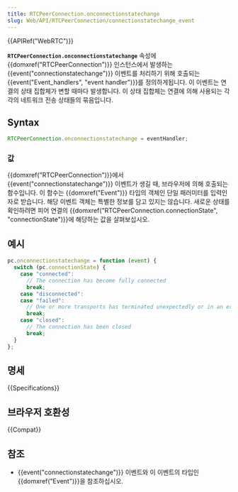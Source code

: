 ```yaml
---
title: RTCPeerConnection.onconnectionstatechange
slug: Web/API/RTCPeerConnection/connectionstatechange_event
---
```


{{APIRef("WebRTC")}}

**`RTCPeerConnection.onconnectionstatechange`** 속성에 {{domxref("RTCPeerConnection")}} 인스턴스에서 발생하는 {{event("connectionstatechange")}} 이벤트를 처리하기 위해 호출되는 {{event("Event_handlers", "event handler")}}를 정의하게됩니다. 이 이벤트는 연결의 상태 집합체가 변할 때마다 발생합니다. 이 상태 집합체는 연결에 의해 사용되는 각각의 네트워크 전송 상태들의 묶음입니다.

## Syntax

```js
RTCPeerConnection.onconnectionstatechange = eventHandler;
```

### 값

{{domxref("RTCPeerConnection")}}에서 {{event("connectionstatechange")}} 이벤트가 생길 때, 브라우저에 의해 호출되는 함수입니다. 이 함수는 {{domxref("Event")}} 타입의 객체인 단일 패러미터를 입력인자로 받습니다. 해당 이벤트 객체는 특별한 정보를 담고 있지는 않습니다. 새로운 상태를 확인하려면 피어 연결의 {{domxref("RTCPeerConnection.connectionState", "connectionState")}}에 해당하는 값을 살펴보십시오.

## 예시

```js
pc.onconnectionstatechange = function (event) {
  switch (pc.connectionState) {
    case "connected":
      // The connection has become fully connected
      break;
    case "disconnected":
    case "failed":
      // One or more transports has terminated unexpectedly or in an error
      break;
    case "closed":
      // The connection has been closed
      break;
  }
};
```

## 명세

{{Specifications}}

## 브라우저 호환성

{{Compat}}

## 참조

- {{event("connectionstatechange")}} 이벤트와 이 이벤트의 타입인 {{domxref("Event")}}을 참조하십시오.
